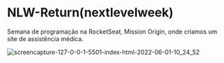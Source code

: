# NLW-Return(nextlevelweek)
 Semana de programação na RocketSeat, Mission Origin, onde criamos um site de assistência médica.
 
![screencapture-127-0-0-1-5501-index-html-2022-06-01-10_24_52](https://user-images.githubusercontent.com/101671694/171415226-b5191853-f7c1-4e56-ab19-b7bcf4a09b98.png)

